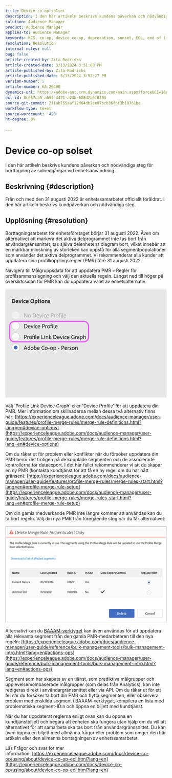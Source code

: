 ```yaml
---
title: Device co-op solset
description: I den här artikeln beskrivs kundens påverkan och nödvändiga steg för borttagning av solnedgångar vid enhetsanvändning
solution: Audience Manager
product: Audience Manager
applies-to: Audience Manager
keywords: KCS, co-op, device co-op, deprecation, sunset, EOL, end of life, PMR, profile merge rule, device stitching, device profile profile
resolution: Resolution
internal-notes: null
bug: false
article-created-by: Zita Rodricks
article-created-date: 3/13/2024 3:51:08 PM
article-published-by: Zita Rodricks
article-published-date: 3/13/2024 3:52:27 PM
version-number: 5
article-number: KA-20400
dynamics-url: https://adobe-ent.crm.dynamics.com/main.aspx?forceUCI=1&pagetype=entityrecord&etn=knowledgearticle&id=2cecc87b-51e1-ee11-904d-6045bd0065b6
exl-id: 8c037cb5-a694-4421-a2db-688d2a6f8363
source-git-commit: 2ffab755aaf12d64db2ee07bcb36f6f3b19761be
workflow-type: tm+mt
source-wordcount: '428'
ht-degree: 0%

---
```


# Device co-op solset


I den här artikeln beskrivs kundens påverkan och nödvändiga steg för borttagning av solnedgångar vid enhetsanvändning.

## Beskrivning {#description}

Från och med den 31 augusti 2022 är enhetssamarbetet officiellt föråldrat. I den här artikeln beskrivs kundpåverkan och nödvändiga steg. 

## Upplösning {#resolution}


Borttagningsarbetet för enhetsföretaget börjar 31 augusti 2022. Även om alternativet att markera det aktiva delprogrammet inte tas bort från användargränssnittet, tas själva delenhetens diagram bort, vilket innebär att en märkbar minskning av storleken kan uppstå för alla segmentpopulationer som använder det aktiva delprogrammet. Vi rekommenderar alla kunder att uppdatera sina profilkopplingsregler (PMR) före 31 augusti 2022.

Navigera till Målgruppsdata för att uppdatera PMR `>`  Regler för profilsammanslagning och välj den aktuella regeln. Längst ned till höger på översiktssidan för PMR kan du uppdatera valet av enhetsalternativ:

![](assets/29cf3d52-d61f-ed11-b83e-0022480868ff.png)

Välj &#39;Profile Link Device Graph&#39; eller &#39;Device Profile&#39; för att uppdatera din PMR. Mer information om skillnaderna mellan dessa två alternativ finns här: [https://experienceleague.adobe.com/docs/audience-manager/user-guide/features/profile-merge-rules/merge-rule-definitions.html?lang=en#device-options](https://experienceleague.adobe.com/docs/audience-manager/user-guide/features/profile-merge-rules/merge-rule-definitions.html?lang=en#device-options)

Om du råkar ut för problem eller konflikter när du försöker uppdatera din PMR beror det troligen på de kopplade segmenten och de associerade kontrollerna för dataexport. I det här fallet rekommenderar vi att du skapar en ny PMR (kontakta kundtjänst för att få en ny regel om du har nått gränsen): [https://experienceleague.adobe.com/docs/audience-manager/user-guide/features/profile-merge-rules/merge-rules-start.html?lang=en#profile-merge-rule-setup](https://experienceleague.adobe.com/docs/audience-manager/user-guide/features/profile-merge-rules/merge-rules-start.html?lang=en#profile-merge-rule-setup)

Om din gamla medverkande PMR inte längre kommer att användas kan du ta bort regeln. Välj din nya PMR från föregående steg när du får alternativet:

![](assets/82d7968f-9950-ed11-bba2-0022480868ff.png)

Alternativt kan du [BAAAM-verktyget](https://experienceleague.adobe.com/docs/audience-manager/user-guide/reference/bulk-management-tools/bulk-management-intro.html?lang=en) kan även användas för att uppdatera alla relevanta segment från den gamla PMR-medarbetaren till den nya regeln: [https://experienceleague.adobe.com/docs/audience-manager/user-guide/reference/bulk-management-tools/bulk-management-intro.html?lang=en#actions-ops](https://experienceleague.adobe.com/docs/audience-manager/user-guide/reference/bulk-management-tools/bulk-management-intro.html?lang=en#actions-ops)

Segment som har skapats av en tjänst, som prediktiva målgrupper och upplevelsemolnbaserade målgrupper (som delas från Analytics), kan inte redigeras direkt i användargränssnittet eller via API. Om du råkar ut för ett fel när du försöker ta bort din PMR och flytta segmenten, eller observera problem med enskilda segment i BAAAM-verktyget, kompilera en lista med problematiska segment-ID:n och öppna en biljett med kundtjänst. 

När du har uppdaterat reglerna enligt ovan kan du öppna en kundtjänstbiljett och begära att enheten ska fungera utan hjälp om du vill att alternativet för att samarbeta ska tas bort från användargränssnittet. Du kan även öppna en biljett med allmänna frågor eller problem som omger den här artikeln eller den allmänna borttagningen av enhetssamarbetet.

Läs Frågor och svar för mer information: [https://experienceleague.adobe.com/docs/device-co-op/using/about/device-co-op-eol.html?lang=en](https://experienceleague.adobe.com/docs/device-co-op/using/about/device-co-op-eol.html?lang=en)

